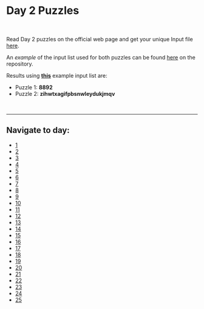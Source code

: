 # Day 2 Puzzles

<br>

 Read Day 2 puzzles on the official web page and get your unique Input file [here](https://adventofcode.com/2018/day/2).


 An *example* of the input list used for both puzzles can be found [here](Source\Day_2\input.txt) on the repository.

 Results using **[this](Source\Day_2\input.txt)** example input list are:
  * Puzzle 1: **8892**
  * Puzzle 2: **zihwtxagifpbsnwleydukjmqv**

<br>
<hr>


## Navigate to day:
* [1](source/day_01)
* [2](source/day_02)
* [3](source/day_03)
* [4](source/day_04)
* [5](source/day_05)
* [6](source/day_06)
* [7](source/day_07)
* [8](source/day_08)
* [9](source/day_09)
* [10](source/day_10)
* [11](source/day_11)
* [12](source/day_12)
* [13](source/day_13)
* [14](source/day_14)
* [15](source/day_15)
* [16](source/day_16)
* [17](source/day_17)
* [18](source/day_18)
* [19](source/day_19)
* [20](source/day_20)
* [21](source/day_21)
* [22](source/day_22)
* [23](source/day_23)
* [24](source/day_24)
* [25](source/day_25)